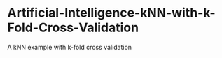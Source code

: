 # Artificial-Intelligence-kNN-with-k-Fold-Cross-Validation
A kNN example with k-fold cross validation
